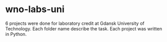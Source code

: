 # wno-labs-uni
6 projects were done for laboratory credit at Gdansk University of Technology. Each folder name describe the task.
Each project was written in Python.